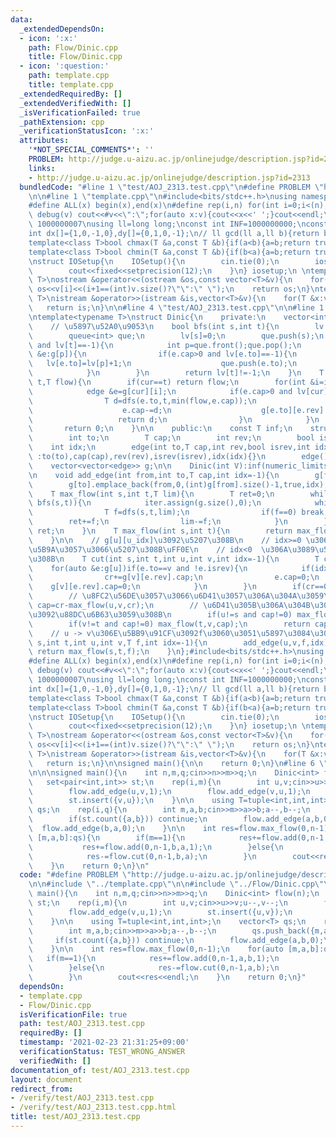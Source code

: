 ```yaml
---
data:
  _extendedDependsOn:
  - icon: ':x:'
    path: Flow/Dinic.cpp
    title: Flow/Dinic.cpp
  - icon: ':question:'
    path: template.cpp
    title: template.cpp
  _extendedRequiredBy: []
  _extendedVerifiedWith: []
  _isVerificationFailed: true
  _pathExtension: cpp
  _verificationStatusIcon: ':x:'
  attributes:
    '*NOT_SPECIAL_COMMENTS*': ''
    PROBLEM: http://judge.u-aizu.ac.jp/onlinejudge/description.jsp?id=2313
    links:
    - http://judge.u-aizu.ac.jp/onlinejudge/description.jsp?id=2313
  bundledCode: "#line 1 \"test/AOJ_2313.test.cpp\"\n#define PROBLEM \"http://judge.u-aizu.ac.jp/onlinejudge/description.jsp?id=2313\"\
    \n\n#line 1 \"template.cpp\"\n#include<bits/stdc++.h>\nusing namespace std;\n\
    #define ALL(x) begin(x),end(x)\n#define rep(i,n) for(int i=0;i<(n);i++)\n#define\
    \ debug(v) cout<<#v<<\":\";for(auto x:v){cout<<x<<' ';}cout<<endl;\n#define mod\
    \ 1000000007\nusing ll=long long;\nconst int INF=1000000000;\nconst ll LINF=1001002003004005006ll;\n\
    int dx[]={1,0,-1,0},dy[]={0,1,0,-1};\n// ll gcd(ll a,ll b){return b?gcd(b,a%b):a;}\n\
    template<class T>bool chmax(T &a,const T &b){if(a<b){a=b;return true;}return false;}\n\
    template<class T>bool chmin(T &a,const T &b){if(b<a){a=b;return true;}return false;}\n\
    \nstruct IOSetup{\n    IOSetup(){\n        cin.tie(0);\n        ios::sync_with_stdio(0);\n\
    \        cout<<fixed<<setprecision(12);\n    }\n} iosetup;\n \ntemplate<typename\
    \ T>\nostream &operator<<(ostream &os,const vector<T>&v){\n    for(int i=0;i<(int)v.size();i++)\
    \ os<<v[i]<<(i+1==(int)v.size()?\"\":\" \");\n    return os;\n}\ntemplate<typename\
    \ T>\nistream &operator>>(istream &is,vector<T>&v){\n    for(T &x:v)is>>x;\n \
    \   return is;\n}\n\n#line 4 \"test/AOJ_2313.test.cpp\"\n\n#line 1 \"Flow/Dinic.cpp\"\
    \ntemplate<typename T>\nstruct Dinic{\n    private:\n    vector<int> lv,iter;\n\
    \    // \u5897\u52A0\u9053\n    bool bfs(int s,int t){\n        lv.assign(g.size(),-1);\n\
    \        queue<int> que;\n        lv[s]=0;\n        que.push(s);\n        while(!que.empty()\
    \ and lv[t]==-1){\n            int p=que.front();que.pop();\n            for(auto\
    \ &e:g[p]){\n                if(e.cap>0 and lv[e.to]==-1){\n                 \
    \   lv[e.to]=lv[p]+1;\n                    que.push(e.to);\n                }\n\
    \            }\n        }\n        return lv[t]!=-1;\n    }\n    T dfs(int cur,int\
    \ t,T flow){\n        if(cur==t) return flow;\n        for(int &i=iter[cur];i<(int)g[cur].size();i++){\n\
    \            edge &e=g[cur][i];\n            if(e.cap>0 and lv[cur]<lv[e.to]){\n\
    \                T d=dfs(e.to,t,min(flow,e.cap));\n                if(d>0){\n\
    \                    e.cap-=d;\n                    g[e.to][e.rev].cap+=d;\n \
    \                   return d;\n                }\n            }\n        }\n \
    \       return 0;\n    }\n\n    public:\n    const T inf;\n    struct edge{\n\
    \        int to;\n        T cap;\n        int rev;\n        bool isrev;\n    \
    \    int idx;\n        edge(int to,T cap,int rev,bool isrev,int idx)\n       \
    \ :to(to),cap(cap),rev(rev),isrev(isrev),idx(idx){}\n        edge(){}\n    };\n\
    \    vector<vector<edge>> g;\n\n    Dinic(int V):inf(numeric_limits<T>::max()/2),g(V){}\n\
    \n    void add_edge(int from,int to,T cap,int idx=-1){\n        g[from].emplace_back(to,cap,(int)g[to].size(),false,idx);\n\
    \        g[to].emplace_back(from,0,(int)g[from].size()-1,true,idx);\n    }\n\n\
    \    T max_flow(int s,int t,T lim){\n        T ret=0;\n        while(lim>0 and\
    \ bfs(s,t)){\n            iter.assign(g.size(),0);\n            while(true){\n\
    \                T f=dfs(s,t,lim);\n                if(f==0) break;\n        \
    \        ret+=f;\n                lim-=f;\n            }\n        }\n        return\
    \ ret;\n    }\n    T max_flow(int s,int t){\n        return max_flow(s,t,inf);\n\
    \    }\n\n    // g[u][u_idx]\u3092\u5207\u308B\n    // idx>=0 \u306A\u3089index\u6307\
    \u5B9A\u3057\u3066\u5207\u308B\uFF0E\n    // idx<0  \u306A\u3089\u5168\u90E8\u5207\
    \u308B\n    T cut(int s,int t,int u,int v,int idx=-1){\n        T cr=0;\n    \
    \    for(auto &e:g[u])if(e.to==v and !e.isrev){\n            if(idx<0 or idx==e.idx){\n\
    \                cr+=g[v][e.rev].cap;\n                e.cap=0;\n            \
    \    g[v][e.rev].cap=0;\n            }\n        }\n        if(cr==0) return 0;\n\
    \        // \u8FC2\u56DE\u3057\u3066\u6D41\u3057\u306A\u304A\u3059\n        T\
    \ cap=cr-max_flow(u,v,cr);\n        // \u6D41\u305B\u306A\u304B\u3063\u305F\u5206\
    \u3092\u88DC\u6B63\u3059\u308B\n        if(u!=s and cap!=0) max_flow(u,s,cap);\n\
    \        if(v!=t and cap!=0) max_flow(t,v,cap);\n        return cap;\n    }\n\
    \    // u -> v\u306E\u5BB9\u91CF\u3092f\u3060\u3051\u5897\u3084\u3059\n    T add(int\
    \ s,int t,int u,int v,T f,int idx=-1){\n        add_edge(u,v,f,idx);\n       \
    \ return max_flow(s,t,f);\n    }\n};#include<bits/stdc++.h>\nusing namespace std;\n\
    #define ALL(x) begin(x),end(x)\n#define rep(i,n) for(int i=0;i<(n);i++)\n#define\
    \ debug(v) cout<<#v<<\":\";for(auto x:v){cout<<x<<' ';}cout<<endl;\n#define mod\
    \ 1000000007\nusing ll=long long;\nconst int INF=1000000000;\nconst ll LINF=1001002003004005006ll;\n\
    int dx[]={1,0,-1,0},dy[]={0,1,0,-1};\n// ll gcd(ll a,ll b){return b?gcd(b,a%b):a;}\n\
    template<class T>bool chmax(T &a,const T &b){if(a<b){a=b;return true;}return false;}\n\
    template<class T>bool chmin(T &a,const T &b){if(b<a){a=b;return true;}return false;}\n\
    \nstruct IOSetup{\n    IOSetup(){\n        cin.tie(0);\n        ios::sync_with_stdio(0);\n\
    \        cout<<fixed<<setprecision(12);\n    }\n} iosetup;\n \ntemplate<typename\
    \ T>\nostream &operator<<(ostream &os,const vector<T>&v){\n    for(int i=0;i<(int)v.size();i++)\
    \ os<<v[i]<<(i+1==(int)v.size()?\"\":\" \");\n    return os;\n}\ntemplate<typename\
    \ T>\nistream &operator>>(istream &is,vector<T>&v){\n    for(T &x:v)is>>x;\n \
    \   return is;\n}\n\nsigned main(){\n\n    return 0;\n}\n#line 6 \"test/AOJ_2313.test.cpp\"\
    \n\n\nsigned main(){\n    int n,m,q;cin>>n>>m>>q;\n    Dinic<int> flow(n);\n \
    \   set<pair<int,int>> st;\n    rep(i,m){\n        int u,v;cin>>u>>v;u--,v--;\n\
    \        flow.add_edge(u,v,1);\n        flow.add_edge(v,u,1);\n        st.insert({u,v});\n\
    \        st.insert({v,u});\n    }\n\n    using T=tuple<int,int,int>;\n    vector<T>\
    \ qs;\n    rep(i,q){\n        int m,a,b;cin>>m>>a>>b;a--,b--;\n        qs.push_back({m,a,b});\n\
    \        if(st.count({a,b})) continue;\n        flow.add_edge(a,b,0);\n      \
    \  flow.add_edge(b,a,0);\n    }\n\n    int res=flow.max_flow(0,n-1);\n    for(auto\
    \ [m,a,b]:qs){\n        if(m==1){\n            res+=flow.add(0,n-1,a,b,1);\n \
    \           res+=flow.add(0,n-1,b,a,1);\n        }else{\n            res-=flow.cut(0,n-1,a,b);\n\
    \            res-=flow.cut(0,n-1,b,a);\n        }\n        cout<<res<<endl;\n\
    \    }\n    return 0;\n}\n"
  code: "#define PROBLEM \"http://judge.u-aizu.ac.jp/onlinejudge/description.jsp?id=2313\"\
    \n\n#include \"../template.cpp\"\n\n#include \"../Flow/Dinic.cpp\"\n\n\nsigned\
    \ main(){\n    int n,m,q;cin>>n>>m>>q;\n    Dinic<int> flow(n);\n    set<pair<int,int>>\
    \ st;\n    rep(i,m){\n        int u,v;cin>>u>>v;u--,v--;\n        flow.add_edge(u,v,1);\n\
    \        flow.add_edge(v,u,1);\n        st.insert({u,v});\n        st.insert({v,u});\n\
    \    }\n\n    using T=tuple<int,int,int>;\n    vector<T> qs;\n    rep(i,q){\n\
    \        int m,a,b;cin>>m>>a>>b;a--,b--;\n        qs.push_back({m,a,b});\n   \
    \     if(st.count({a,b})) continue;\n        flow.add_edge(a,b,0);\n        flow.add_edge(b,a,0);\n\
    \    }\n\n    int res=flow.max_flow(0,n-1);\n    for(auto [m,a,b]:qs){\n     \
    \   if(m==1){\n            res+=flow.add(0,n-1,a,b,1);\n            res+=flow.add(0,n-1,b,a,1);\n\
    \        }else{\n            res-=flow.cut(0,n-1,a,b);\n            res-=flow.cut(0,n-1,b,a);\n\
    \        }\n        cout<<res<<endl;\n    }\n    return 0;\n}"
  dependsOn:
  - template.cpp
  - Flow/Dinic.cpp
  isVerificationFile: true
  path: test/AOJ_2313.test.cpp
  requiredBy: []
  timestamp: '2021-02-23 21:31:25+09:00'
  verificationStatus: TEST_WRONG_ANSWER
  verifiedWith: []
documentation_of: test/AOJ_2313.test.cpp
layout: document
redirect_from:
- /verify/test/AOJ_2313.test.cpp
- /verify/test/AOJ_2313.test.cpp.html
title: test/AOJ_2313.test.cpp
---
```

